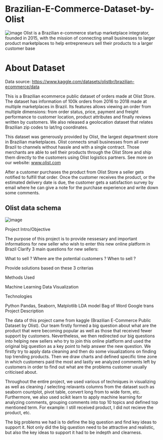 # Brazilian-E-Commerce-Dataset-by-Olist

![image](https://github.com/JoycelynPham/Brazilian-E-Commerce-Dataset-by-Olist/assets/148677481/add18cda-9e01-4e28-97f2-94bb3327a03b)
Olist is a Brazilian e-commerce startup marketplace integrator, founded in 2015, with the mission of connecting small businesses to larger product marketplaces to help entrepreneurs sell their products to a larger customer base

# About Dataset
Data source: https://www.kaggle.com/datasets/olistbr/brazilian-ecommerce/data

This is a Brazilian ecommerce public dataset of orders made at Olist Store. The dataset has information of 100k orders from 2016 to 2018 made at multiple marketplaces in Brazil. Its features allows viewing an order from multiple dimensions: from order status, price, payment and freight performance to customer location, product attributes and finally reviews written by customers. We also released a geolocation dataset that relates Brazilian zip codes to lat/lng coordinates.

This dataset was generously provided by Olist, the largest department store in Brazilian marketplaces. Olist connects small businesses from all over Brazil to channels without hassle and with a single contract. Those merchants are able to sell their products through the Olist Store and ship them directly to the customers using Olist logistics partners. See more on our website: www.olist.com

After a customer purchases the product from Olist Store a seller gets notified to fulfill that order. Once the customer receives the product, or the estimated delivery date is due, the customer gets a satisfaction survey by email where he can give a note for the purchase experience and write down some comments.

## Olist data schema
![image](https://github.com/JoycelynPham/Brazilian-E-Commerce-Dataset-by-Olist/assets/148677481/fd76f96d-32ef-4c0d-b69e-e5201eb7571e)


Project Intro/Objective

The purpose of this project is to provide nessesary and important informations for new seller who wish to enter this new online platform in Brazil
Clarify 3 main questions for new sellers:

What to sell ?
Where are the potential customers ?
When to sell ?

Provide solutions based on these 3 criterias

Methods Used

Machine Learning
Data Visualization

Technologies

Python
Pandas, Seaborn, Matplotlib
LDA model
Bag of Word
Google trans
Project Description

The data of this project came from kaggle (Brazilian E-Commerce Public Dataset by Olist). Our team firstly formed a big question about what are the product that were becoming popular as well as those that received fewer support by customers. Nevertheless, we then redirected our big questions into helping new sellers who try to join this online platflorm and used the original big question as a key point to help answer the new question. We firstly try to apply data cleaning and then do some visualizations on finding top trending products. Then we draw charts and defined specific time zone in which customers paid the most and lastly we analyzed comments left by customers in order to find out what are the problems customer usually criticised about.

Throughout the entire project, we used various of techniques in visualizing as well as cleaning / selecting relavants columns from the dataset such as seaborn countplot, pivot table, convert long from to wide form, etc. Furthermore, we also used scikit learn to apply machine learning for analyzing comments, grouping comments into top 10 topics and defined top mentioned term. For example: I still received product, I did not recieve the product, etc.

The big problems we had is to define the big question and find key ideas to support it. Not only did the big question need to be attractive and realistic, but also the key ideas to support it had to be indepth and clearness.
